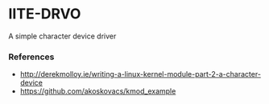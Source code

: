 # IITE-DRVO
A simple character device driver

### References
- http://derekmolloy.ie/writing-a-linux-kernel-module-part-2-a-character-device
- https://github.com/akoskovacs/kmod_example

